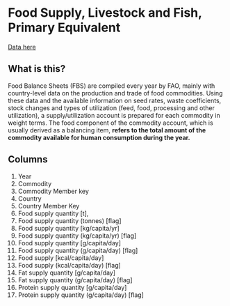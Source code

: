 # Food Supply, Livestock and Fish, Primary Equivalent

[Data here](http://data.fao.org/dataset?entryId=http://data.fao.org/ref/ec307ff0-ad3c-4650-9498-e8545efac091)

## What is this?

Food Balance Sheets (FBS) are compiled every year by FAO, mainly with country-level data on the production and trade of food commodities. Using these data and the available information on seed rates, waste coefficients, stock changes and types of utilization (feed, food, processing and other utilization), a supply/utilization account is prepared for each commodity in weight terms. The food component of the commodity account, which is usually derived as a balancing item, __refers to the total amount of the commodity available for human consumption during the year.__

## Columns

1. Year
2. Commodity
3. Commodity Member key
4. Country 
5. Country Member Key
6. Food supply quantity [t],
7. Food supply quantity (tonnes) [flag]
8. Food supply quantity [kg/capita/yr]
9. Food supply quantity (kg/capita/yr) [flag]
10. Food supply quantity [g/capita/day]
11. Food supply quantity (g/capita/day) [flag]
12. Food supply [kcal/capita/day]
13. Food supply (kcal/capita/day) [flag]
14. Fat supply quantity [g/capita/day]
15. Fat supply quantity (g/capita/day) [flag]
16. Protein supply quantity [g/capita/day]
17. Protein supply quantity (g/capita/day) [flag]
